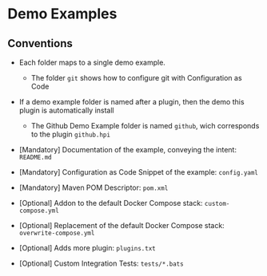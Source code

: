 
# Demo Examples

## Conventions

* Each folder maps to a single demo example.
  * The folder `git` shows how to configure git with Configuration as Code
* If a demo example folder is named after a plugin, then the demo this plugin is automatically install
  * The Github Demo Example folder is named `github`, wich corresponds to the plugin `github.hpi`

* [Mandatory] Documentation of the example, conveying the intent: `README.md`
* [Mandatory] Configuration as Code Snippet of the example: `config.yaml`
* [Mandatory] Maven POM Descriptor: `pom.xml`
* [Optional] Addon to the default Docker Compose stack: `custom-compose.yml`
* [Optional] Replacement of the default Docker Compose stack: `overwrite-compose.yml`
* [Optional] Adds more plugin: `plugins.txt`
* [Optional] Custom Integration Tests: `tests/*.bats`
